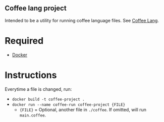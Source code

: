 Coffee lang project
---

Intended to be a utility for running coffee language files. See [Coffee Lang](https://github.com/ryanjpc/CoffeeRelease/).

# Required
- [Docker](https://www.docker.com)

# Instructions
Everytime a file is changed, run:
- `docker build -t coffee-project .`
- `docker run --name coffee-run coffee-project {FILE}`
  - `{FILE}` = Optional, another file in `./coffee`. If omitted, will run `main.coffee`.